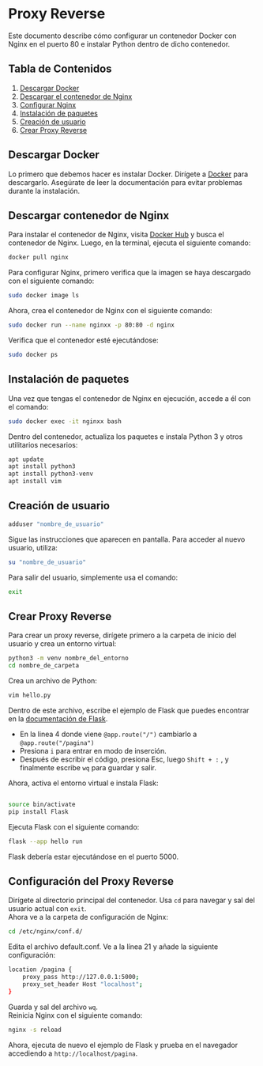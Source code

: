 # Proxy Reverse

Este documento describe cómo configurar un contenedor Docker con Nginx en el puerto 80 e instalar Python dentro de dicho contenedor.

## Tabla de Contenidos

1. [Descargar Docker](#descargar-docker)
2. [Descargar el contenedor de Nginx](#descargar-contenedor-nginx)
3. [Configurar Nginx](#configurar-nginx)
4. [Instalación de paquetes](#instalacion-de-paquetes)
5. [Creación de usuario](#creacion-de-usuario)
6. [Crear Proxy Reverse](#crear-proxy-reverse)

## Descargar Docker

Lo primero que debemos hacer es instalar Docker. Dirígete a [Docker](https://www.docker.com/) para descargarlo. Asegúrate de leer la documentación para evitar problemas durante la instalación.

## Descargar contenedor de Nginx

Para instalar el contenedor de Nginx, visita [Docker Hub](https://hub.docker.com/) y busca el contenedor de Nginx. Luego, en la terminal, ejecuta el siguiente comando:
```bash
docker pull nginx
```
Para configurar Nginx, primero verifica que la imagen se haya descargado con el siguiente comando:
```bash
sudo docker image ls
```
Ahora, crea el contenedor de Nginx con el siguiente comando:
```bash
sudo docker run --name nginxx -p 80:80 -d nginx
```

Verifica que el contenedor esté ejecutándose:
```bash
sudo docker ps
```

## Instalación de paquetes
Una vez que tengas el contenedor de Nginx en ejecución, accede a él con el comando:

```bash
sudo docker exec -it nginxx bash
```
Dentro del contenedor, actualiza los paquetes e instala Python 3 y otros utilitarios necesarios:
```bash
apt update
apt install python3
apt install python3-venv
apt install vim

```
## Creación de usuario
```bash
adduser "nombre_de_usuario"
```

Sigue las instrucciones que aparecen en pantalla. Para acceder al nuevo usuario, utiliza:
```bash
su "nombre_de_usuario"
```
Para salir del usuario, simplemente usa el comando:
```bash
exit

```

## Crear Proxy Reverse
Para crear un proxy reverse, dirígete primero a la carpeta de inicio del usuario y crea un entorno virtual:
```bash
python3 -m venv nombre_del_entorno
cd nombre_de_carpeta
```
Crea un archivo de Python:
```bash
vim hello.py
```
Dentro de este archivo, escribe el ejemplo de Flask que puedes encontrar en la [documentación de Flask](https://flask.palletsprojects.com/en/1.1.x/quickstart/).
* En la linea 4 donde viene `@app.route("/")` cambiarlo a `@app.route("/pagina")`
* Presiona `i` para entrar en modo de inserción.
* Después de escribir el código, presiona Esc, luego `Shift + :` , y finalmente escribe `wq` para guardar y salir.

Ahora, activa el entorno virtual e instala Flask:
```bash

source bin/activate
pip install Flask
```
Ejecuta Flask con el siguiente comando:
```bash
flask --app hello run
```
Flask debería estar ejecutándose en el puerto 5000.

## Configuración del Proxy Reverse
Dirígete al directorio principal del contenedor. Usa `cd` para navegar y sal del usuario actual con `exit`.  
Ahora ve a la carpeta de configuración de Nginx:
```bash
cd /etc/nginx/conf.d/
```
Edita el archivo default.conf. Ve a la línea 21 y añade la siguiente configuración:
```bash
location /pagina {
    proxy_pass http://127.0.0.1:5000;
    proxy_set_header Host "localhost";
}
```
Guarda y sal del archivo `wq`.  
Reinicia Nginx con el siguiente comando:
```bash
nginx -s reload
```
Ahora, ejecuta de nuevo el ejemplo de Flask y prueba en el navegador accediendo a `http://localhost/pagina`.
